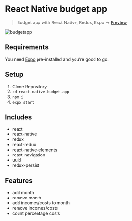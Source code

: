 # React Native budget app

> Budget app with React Native, Redux, Expo -> [Preview](https://expo.io/@fromtexas/budgety)

![budgetapp](https://image.ibb.co/c1Rknx/budgety.png)

## Requirements

You need [Expo](https://expo.io/) pre-installed and you’re good to go.

## Setup

1. Clone Repository
2. `cd react-native-budget-app`
3. `npm i`
4. `expo start`

## Includes

- react
- react-native
- redux
- react-redux
- react-native-elements
- react-navigation
- uuid
- redux-persist

## Features

- add month
- remove month
- add incomes/costs to month
- remove incomes/costs
- count percentage costs

